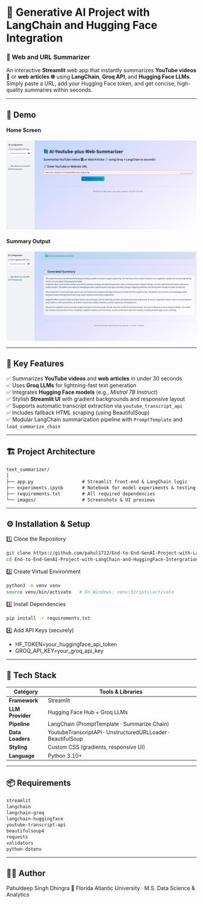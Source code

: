 # 🧠 Generative AI Project with LangChain and Hugging Face Integration

### 📘 Web and URL Summarizer

An interactive **Streamlit** web app that instantly summarizes **YouTube videos 🎥** or **web articles 🌐** using **LangChain**, **Groq API**, and **Hugging Face LLMs**.  
Simply paste a URL, add your Hugging Face token, and get concise, high-quality summaries within seconds.

---

## 🚀 Demo

#### Home Screen
![Home UI](text_summarizer/images/main_page.png) 

#### Summary Output
![Summary Output](text_summarizer/images/output.png) 


---

## 🧩 Key Features

✅ Summarizes **YouTube videos** and **web articles** in under 30 seconds  
✅ Uses **Groq LLMs** for lightning-fast text generation  
✅ Integrates **Hugging Face models** (e.g., *Mistral 7B Instruct*)  
✅ Stylish **Streamlit UI** with gradient backgrounds and responsive layout  
✅ Supports automatic transcript extraction via `youtube_transcript_api`  
✅ Includes fallback HTML scraping (using BeautifulSoup)  
✅ Modular LangChain summarization pipeline with `PromptTemplate` and `load_summarize_chain`

---

## 🏗️ Project Architecture

```text
text_summarizer/
│
├── app.py                  # Streamlit front-end & LangChain logic
├── experiments.ipynb       # Notebook for model experiments & testing
├── requirements.txt        # All required dependencies
└── images/                 # Screenshots & UI previews
```

---

## ⚙️ Installation & Setup

1️⃣ Clone the Repository
``` bash
git clone https://github.com/pahul1712/End-to-End-GenAI-Project-with-LangChain-and-HuggingFace-Intergration.git
cd End-to-End-GenAI-Project-with-LangChain-and-HuggingFace-Intergration
```
2️⃣ Create Virtual Environment
```bash
python3 -m venv venv
source venv/bin/activate   # On Windows: venv\Scripts\activate
```

3️⃣ Install Dependencies
```bash
pip install -r requirements.txt
```

4️⃣ Add API Keys (securely)
- HF_TOKEN=your_huggingface_api_token
- GROQ_API_KEY=your_groq_api_key

---

## 🧰 Tech Stack

| Category         | Tools & Libraries                                            |
| ---------------- | ------------------------------------------------------------ |
| **Framework**    | Streamlit                                                    |
| **LLM Provider** | Hugging Face Hub + Groq LLMs                                 |
| **Pipeline**     | LangChain (PromptTemplate · Summarize Chain)                 |
| **Data Loaders** | YoutubeTranscriptAPI · UnstructuredURLLoader · BeautifulSoup |
| **Styling**      | Custom CSS (gradients, responsive UI)                        |
| **Language**     | Python 3.10+                                                 |


---

## 📦 Requirements
```text
streamlit
langchain
langchain-groq
langchain-huggingface
youtube-transcript-api
beautifulsoup4
requests
validators
python-dotenv
```

---

## 👨‍💻 Author

Pahuldeep Singh Dhingra
📍 Florida Atlantic University · M.S. Data Science & Analytics
